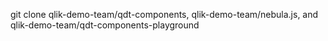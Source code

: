 git clone qlik-demo-team/qdt-components, qlik-demo-team/nebula.js, and qlik-demo-team/qdt-components-playground